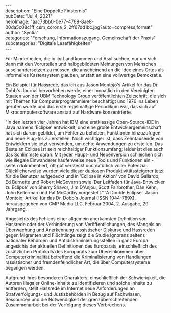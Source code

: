 \---  
description: "Eine Doppelte Finsternis"   
pubDate: "Jul 4, 2021"   
heroImage: "aac73bb0-0e77-4769-8ae8-00da5c08c1ff_csm_corona_2_2ff67dd1bc.jpg?auto=compress,format"   
author: "Syntia"   
categories: "Forschung, Informationszugang, Gemeinschaft der Praxis"   
subcategories: "Digitale Lesefähigkeiten"   
\---  

Für Minderheiten, die in ihr Land kommen und Asyl suchen, nur um sich dann mit den Vorurteilen und halbgebildeten Meinungen von Menschen auseinandersetzen zu müssen, die anscheinend an die Idee eines Ortes als informelles Kastensystem glauben, anstatt an eine vollwertige Demokratie.

Ein Beispiel für Hassrede, das ich aus Jason Montojo's Artikel für das Dr. Dobb's Journal hervorheben werde, einer monatlich in den Vereinigten Staaten von der UBM Technology Group veröffentlichten Zeitschrift, die sich mit Themen für Computerprogrammierer beschäftigt und 1976 ins Leben gerufen wurde und das erste regelmäßige Periodikum war, das sich auf Mikrocomputersoftware anstatt auf Hardware konzentrierte.

"In den letzten vier Jahren hat IBM eine erstklassige Open-Source-IDE in Java namens 'Eclipse' entwickelt, und eine große Entwicklergemeinschaft hat sich darum gebildet, um Fehler zu beheben, Funktionen hinzuzufügen und neue Plug-Ins zu erstellen. Noch wichtiger ist, dass Zehntausende von Entwicklern sie jetzt verwenden, um echte Anwendungen zu erstellen.
Das Beste an Eclipse ist sein reichhaltiger Funktionsumfang; leider ist dies auch das Schlimmste daran. Mit jeder Haupt- und Nebenversion schleichen sich wie illegale Einwanderer haufenweise neue Tools und Funktionen ein - selten dokumentiert, oft gut versteckt und natürlich voller Potenzial. Glücklicherweise wurden viele dieser dubiosen Produktivitätssteigerer jetzt für die Benutzer aufgedeckt und in 'Eclipse in Aktion' von David Gallardo, Ed Burnette und Robert McGovern sowie 'Der Leitfaden für Java-Entwickler zu Eclipse' von Sherry Shavor, Jim D'Anjou, Scott Fairbrother, Dan Kehn, John Kellerman und Pat McCarthy vorgestellt."
'A Double Eclipse', Jason Montojo, Artikel für das Dr. Dobb's Journal (ISSN 1044-789X), herausgegeben von CMP Media LLC, Februar 2004, 2. Ausgabe, 29. Jahrgang.

Angesichts des Fehlens einer allgemein anerkannten Definition von Hassrede oder der Verhinderung von Veröffentlichungen, des Mangels an Überwachung und Anerkennung rassistischer Diskurse und Hassreden gegen Migranten und Flüchtlinge zeigt die Studie Ignoranz seitens nationaler Behörden und Antidiskriminierungsstellen in ganz Europa angesichts der aktuellen Definitionen des Europarats, einschließlich des zusätzlichen Protokolls des Europarats zum Übereinkommen über Computerkriminalität betreffend die Kriminalisierung von Handlungen rassistischer und fremdenfeindlicher Art, die über Computersysteme begangen werden.

Aufgrund ihres besonderen Charakters, einschließlich der Schwierigkeit, die Autoren illegaler Online-Inhalte zu identifizieren und solche Inhalte zu entfernen, stellt Hassrede im Internet neue Anforderungen an Strafverfolgungs- und Justizbehörden in Bezug auf Fachwissen, Ressourcen und die Notwendigkeit der grenzüberschreitenden Zusammenarbeit bei der Verfolgung dieses Verbrechens.